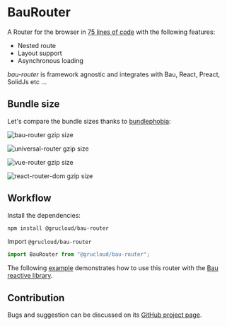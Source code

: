 # BauRouter

A Router for the browser in [75 lines of code](./bau-router.js) with the following features:

- Nested route
- Layout support
- Asynchronous loading

_bau-router_ is framework agnostic and integrates with Bau, React, Preact, SolidJs etc ...

## Bundle size

Let's compare the bundle sizes thanks to [bundlephobia](https://bundlephobia.com/):

![bau-router gzip size](https://img.shields.io/bundlephobia/minzip/@grucloud/bau-router.svg?label=@grucloud/bau-router%20gzip%20size)

![universal-router gzip size](https://img.shields.io/bundlephobia/minzip/universal-router.svg?label=@universal-router%20gzip%20size)

![vue-router gzip size](https://img.shields.io/bundlephobia/minzip/vue-router.svg?label=@vue-router%20gzip%20size)

![react-router-dom gzip size](https://img.shields.io/bundlephobia/minzip/react-router-dom.svg?label=@react-router-dom%20gzip%20size)

## Workflow

Install the dependencies:

```sh
npm install @grucloud/bau-router
```

Import `@grucloud/bau-router`

```js
import BauRouter from "@grucloud/bau-router";
```

The following [example](./main.js) demonstrates how to use this router with the [Bau reactive library](https://github.com/grucloud/bau).

## Contribution

Bugs and suggestion can be discussed on its [GitHub project page](https://github.com/grucloud/bau/tree/main/bau-router).
